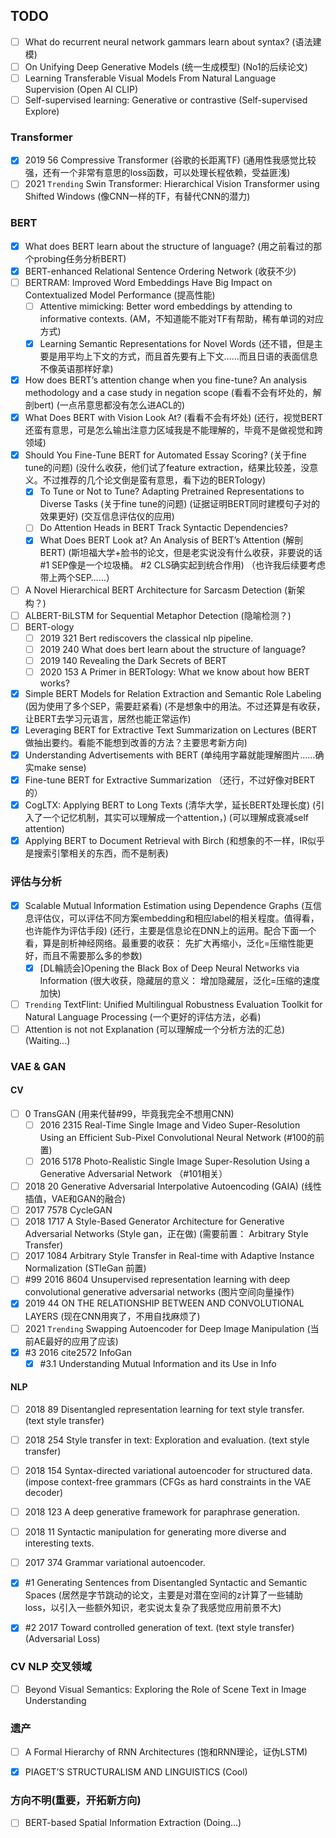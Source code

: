 ## TODO

- [ ] What do recurrent neural network gammars learn about syntax? (语法建模)
- [ ] On Unifying Deep Generative Models (统一生成模型) (No1的后续论文)
- [ ] Learning Transferable Visual Models From Natural Language Supervision (Open AI CLIP)
- [ ] Self-supervised learning: Generative or contrastive (Self-supervised Explore)

### Transformer

- [X] 2019 56 Compressive Transformer (谷歌的长距离TF) (通用性我感觉比较强，还有一个非常有意思的loss函数，可以处理长程依赖，受益匪浅) 
- [ ] 2021 `Trending` Swin Transformer: Hierarchical Vision Transformer using Shifted Windows (像CNN一样的TF，有替代CNN的潜力)

### BERT

- [X] What does BERT learn about the structure of language? (用之前看过的那个probing任务分析BERT)
- [X] BERT-enhanced Relational Sentence Ordering Network (收获不少)
- [ ] BERTRAM: Improved Word Embeddings Have Big Impact on Contextualized Model Performance (提高性能)
  - [ ] Attentive mimicking: Better word embeddings by attending to informative contexts. (AM，不知道能不能对TF有帮助，稀有单词的对应方式)
  - [X] Learning Semantic Representations for Novel Words (还不错，但是主要是用平均上下文的方式，而且首先要有上下文……而且日语的表面信息不像英语那样好拿) 
- [X] How does BERT’s attention change when you fine-tune? An analysis methodology and a case study in negation scope (看看不会有坏处的，解剖bert) (一点吊意思都没有怎么进ACL的)
- [X] What Does BERT with Vision Look At? (看看不会有坏处) (还行，视觉BERT还蛮有意思，可是怎么输出注意力区域我是不能理解的，毕竟不是做视觉和跨领域)
- [X] Should You Fine-Tune BERT for Automated Essay Scoring? (关于fine tune的问题) (没什么收获，他们试了feature extraction，结果比较差，没意义。不过推荐的几个论文倒是蛮有意思，看下边的BERTology)
  - [X] To Tune or Not to Tune? Adapting Pretrained Representations to Diverse Tasks (关于fine tune的问题)  (证据证明BERT同时建模句子对的效果更好) (交互信息评估仪的应用)
  - [ ] Do Attention Heads in BERT Track Syntactic Dependencies? 
  - [X] What Does BERT Look at? An Analysis of BERT’s Attention (解剖BERT) (斯坦福大学+脸书的论文，但是老实说没有什么收获，非要说的话 #1 SEP像是一个垃圾桶。 #2 CLS确实起到统合作用) （也许我后续要考虑带上两个SEP……）
- [ ] A Novel Hierarchical BERT Architecture for Sarcasm Detection (新架构？)
- [ ] ALBERT-BiLSTM for Sequential Metaphor Detection (隐喻检测？)
- [ ] BERT-ology
  - [ ] 2019 321 Bert rediscovers the classical nlp pipeline. 
  - [ ] 2019 240 What does bert learn about the structure of language?
  - [ ] 2019 140 Revealing the Dark Secrets of BERT
  - [ ] 2020 153 A Primer in BERTology: What we know about how BERT works?
- [X] Simple BERT Models for Relation Extraction and Semantic Role Labeling (因为使用了多个SEP，需要赶紧看) (不是想象中的用法。不过还算是有收获，让BERT去学习元语言，居然也能正常运作)
- [X] Leveraging BERT for Extractive Text Summarization on Lectures (BERT做抽出要约。看能不能想到改善的方法？主要思考新方向) 
- [X] Understanding Advertisements with BERT (单纯用字幕就能理解图片……确实make sense)
- [X] Fine-tune BERT for Extractive Summarization （还行，不过好像对BERT的）
- [X] CogLTX: Applying BERT to Long Texts (清华大学，延长BERT处理长度) (引入了一个记忆机制，其实可以理解成一个attention，) (可以理解成衰减self attention)
- [X] Applying BERT to Document Retrieval with Birch (和想象的不一样，IR似乎是搜索引擎相关的东西，而不是制表)

### 评估与分析
- [X] Scalable Mutual Information Estimation using Dependence Graphs (互信息评估仪，可以评估不同方案embedding和相应label的相关程度。值得看，也许能作为评估手段) (还行，主要是信息论在DNN上的运用。配合下面一个看，算是剖析神经网络。最重要的收获： 先扩大再缩小，泛化=压缩性能更好，而且不需要那么多的参数)
  - [X] [DL輪読会]Opening the Black Box of Deep Neural Networks via Information (很大收获，隐藏层的意义： 增加隐藏层，泛化=压缩的速度加快)
- [ ] `Trending` TextFlint: Unified Multilingual Robustness Evaluation Toolkit for Natural Language Processing (一个更好的评估方法，必看)
- [ ] Attention is not not Explanation (可以理解成一个分析方法的汇总) (Waiting...)

### VAE & GAN

#### CV
- [ ] 0 TransGAN (用来代替#99，毕竟我完全不想用CNN)
  - [ ] 2016 2315 Real-Time Single Image and Video Super-Resolution Using an Efficient Sub-Pixel Convolutional Neural Network (#100的前置)
  - [ ] 2016 5178 Photo-Realistic Single Image Super-Resolution Using a Generative Adversarial Network （#101相关）
- [ ] 2018 20 Generative Adversarial Interpolative Autoencoding (GAIA) (线性插值，VAE和GAN的融合) 
- [ ] 2017 7578 CycleGAN
- [ ] 2018 1717 A Style-Based Generator Architecture for Generative Adversarial Networks (Style gan，正在做) (需要前置： Arbitrary Style Transfer)
- [ ] 2017 1084 Arbitrary Style Transfer in Real-time with Adaptive Instance Normalization (STleGan 前置)
- [ ] #99 2016 8604 Unsupervised representation learning with deep convolutional generative adversarial networks (图片空间向量操作)
- [X] 2019 44 ON THE RELATIONSHIP BETWEEN AND CONVOLUTIONAL LAYERS (现在CNN用爽了，不用自找麻烦了)
- [ ] 2021 `Trending` Swapping Autoencoder for Deep Image Manipulation (当前AE最好的应用了应该)
- [X] #3 2016 cite2572 InfoGan
  - [X] #3.1 Understanding Mutual Information and its Use in Info

#### NLP
- [ ] 2018 89 Disentangled representation learning for text style transfer. (text style transfer) 
- [ ] 2018 254 Style transfer in text: Exploration and evaluation. (text style transfer)
- [ ] 2018 154 Syntax-directed variational autoencoder for structured data. (impose context-free grammars (CFGs as hard constraints in the VAE decoder)
- [ ] 2018 123 A deep generative framework for paraphrase generation.
- [ ] 2018 11 Syntactic manipulation for generating more diverse and interesting texts.
- [ ] 2017 374 Grammar variational autoencoder.
- [X] #1 Generating Sentences from Disentangled Syntactic and Semantic Spaces (居然是字节跳动的论文，主要是对潜在空间的z计算了一些辅助loss，以引入一些额外知识，老实说太复杂了我感觉应用前景不大)
- [X] #2 2017 Toward controlled generation of text.  (text style transfer) (Adversarial Loss)


### CV NLP 交叉领域
- [ ] Beyond Visual Semantics: Exploring the Role of Scene Text in Image Understanding

### 遗产
- [ ] A Formal Hierarchy of RNN Architectures (饱和RNN理论，证伪LSTM)
- [X] PIAGET’S STRUCTURALISM AND LINGUISTICS (Cool)


### 方向不明(重要，开拓新方向)
- [ ] BERT-based Spatial Information Extraction (Doing...)
